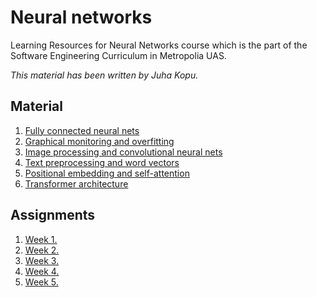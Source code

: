 # Neural networks

Learning Resources for Neural Networks course
which is the part of the Software Engineering Curriculum in Metropolia UAS.

_This material has been written by Juha Kopu._

## Material

1. [Fully connected neural nets](Fully_connected.ipynb)
2. [Graphical monitoring and overfitting](Graphical_monitoring.ipynb)
3. [Image processing and convolutional neural nets](ConvNets.ipynb)
4. [Text preprocessing and word vectors](Text_preprocessing.ipynb)
5. [Positional embedding and self-attention](Attention.ipynb)
6. [Transformer architecture](Transformer.ipynb)



## Assignments

1. [Week 1.](Assignments/Assignment_week1.md) 
2. [Week 2.](Assignments/Assignment_week2.md) 
3. [Week 3.](Assignments/Assignment_week3.md)  
4. [Week 4.](Assignments/Assignment_week4.md)  
5. [Week 5.](Assignments/Assignment_week5.md)  
